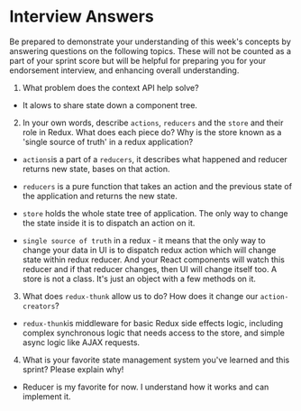# Interview Answers
Be prepared to demonstrate your understanding of this week's concepts by answering questions on the following topics. These will not be counted as a part of your sprint score but will be helpful for preparing you for your endorsement interview, and enhancing overall understanding.

1. What problem does the context API help solve?

* It alows to share state down a component tree.

2. In your own words, describe `actions`, `reducers` and the `store` and their role in Redux. What does each piece do? Why is the store known as a 'single source of truth' in a redux application?

* `actions`is a part of a `reducers`, it describes what happened and reducer returns new state, bases on that action. 

* `reducers` is a pure function that takes an action and the previous state of the application and returns the new state.

* `store` holds the whole state tree of application. The only way to change the state inside it is to dispatch an action on it.

*  `single source of truth` in a redux -  it means that the only way to change your data in UI is to dispatch redux action which will change state within redux reducer. And your React components will watch this reducer and if that reducer changes, then UI will change itself too. A store is not a class. It's just an object with a few methods on it.

3. What does `redux-thunk` allow us to do? How does it change our `action-creators`?

* `redux-thunk`is middleware for basic Redux side effects logic, including complex synchronous logic that needs access to the store, and simple async logic like AJAX requests.

4. What is your favorite state management system you've learned and this sprint? Please explain why!

* Reducer is my favorite for now. I understand how it works and can implement it.